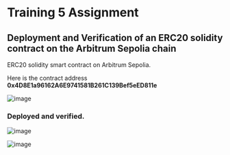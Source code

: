 # Training 5 Assignment 
## Deployment and Verification of an ERC20 solidity contract on the Arbitrum Sepolia chain

ERC20 solidity smart contract on Arbitrum Sepolia.

Here is the contract address 
**0x4D8E1a96162A6E9741581B261C139Bef5eED811e**

![image](https://github.com/moAbayomi/ERC20-token/assets/114200127/77976641-53d6-4a6d-8106-785ca3617d99)


### Deployed and verified. 

![image](https://github.com/moAbayomi/ERC20-token/assets/114200127/4c21855f-dccb-4410-b354-0135e9f30429)

![image](https://github.com/moAbayomi/ERC20-token/assets/114200127/7d3f33b8-7c7f-486a-8cd4-3969e4528567)


